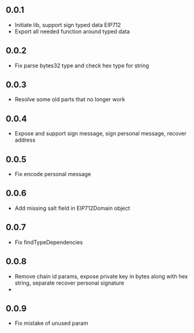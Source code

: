 ## 0.0.1

- Initiate lib, support sign typed data EIP712
- Export all needed function around typed data

## 0.0.2

- Fix parse bytes32 type and check hex type for string

## 0.0.3

- Resolve some old parts that no longer work

## 0.0.4

- Expose and support sign message, sign personal message, recover address

## 0.0.5

- Fix encode personal message

## 0.0.6

- Add missing salt field in EIP712Domain object

## 0.0.7

- Fix findTypeDependencies

## 0.0.8

- Remove chain id params, expose private key in bytes along with hex string, separate recover personal signature
- 
## 0.0.9

- Fix mistake of unused param